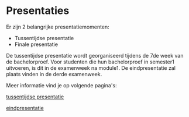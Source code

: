 # Presentaties
Er zijn 2 belangrijke presentatiemomenten:
* Tussentijdse presentatie
* Finale presentatie

De tussentijdse presentatie wordt georganiseerd tijdens de 7de week van de bachelorproef.  Voor studenten die hun bachelorproef in semester1 uitvoeren, is  dit in de examenweek na module1.
De eindpresentatie zal plaats vinden in de derde examenweek.

Meer informatie vind je op volgende pagina's:

[tussentijdse presentatie](./tussentijdse_presentatie.md)

[eindpresentatie](./eindpresentatie.md)